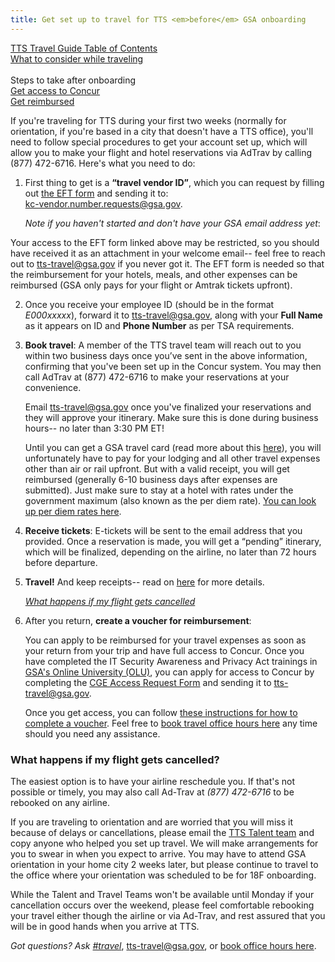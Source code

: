```yaml
---
title: Get set up to travel for TTS <em>before</em> GSA onboarding
---
```


[TTS Travel Guide Table of Contents]({{site.baseurl}}/travel-guide-table-of-contents) <br>
[What to consider while traveling]({{site.baseurl}}/travel-guide-2-travel) <br><br>
Steps to take after onboarding <br>
[Get access to Concur]({{site.baseurl}}/first-time-travel-get-in-concur) <br>
[Get reimbursed]({{site.baseurl}}/travel-guide-3-reimbursement)<br>

If you're traveling for TTS during your first two weeks (normally for orientation, if you're based in a city that doesn't have a TTS office), you'll need to follow special procedures to get your account set up, which will allow you to make your flight and hotel reservations via AdTrav by calling (877) 472-6716. Here's what you need to do:

1. First thing to get is a **“travel vendor ID”**, which you can request by filling out [the EFT form](https://drive.google.com/a/gsa.gov/file/d/0B0Kck5dqF_Ebb0FFZ29RR0JmVVk/view?usp=sharing) and sending it to:  
[kc-vendor.number.requests@gsa.gov](mailto:kc-vendor.number.requests@gsa.gov).

   _Note if you haven't started and don't have your GSA email address yet_:

Your access to the EFT form linked above may be restricted, so you should have received it as an attachment in your welcome email-- feel free to reach out to [tts-travel@gsa.gov](mailto:tts-travel@gsa.gov) if you never got it. The EFT form is needed so that the reimbursement for your hotels, meals, and other expenses can be reimbursed (GSA only pays for your flight or Amtrak tickets upfront).

2. Once you receive your employee ID (should be in the format _E000xxxxx_), forward it to [tts-travel@gsa.gov](mailto:tts-travel@gsa.gov), along with your **Full Name** as it appears on ID and **Phone Number** as per TSA requirements.

3. **Book travel**: A member of the TTS travel team will reach out to you within two business days once you’ve sent in the above information, confirming that you've been set up in the Concur system. You may then call AdTrav at (877) 472-6716 to make your reservations at your convenience.

   Email tts-travel@gsa.gov once you've finalized your reservations and they will approve your itinerary. Make sure this is done during business hours-- no later than 3:30 PM ET!

   Until you can get a GSA travel card (read more about this [here]({{site.baseurl}}/first-time-travel-travel-card)), you will unfortunately have to pay for your lodging and all other travel expenses other than air or rail upfront. But with a valid receipt, you will get reimbursed (generally 6-10 business days after expenses are submitted). Just make sure to stay at a hotel with rates under the government maximum (also known as the per diem rate). [You can look up per diem rates here](http://www.gsa.gov/portal/category/100120).

4. **Receive tickets**: E-tickets will be sent to the email address that you provided. Once a reservation is made, you will get a “pending” itinerary, which will be finalized, depending on the airline, no later than 72 hours before departure.

5. **Travel!** And keep receipts-- read on [here]({{site.baseurl}}/travel-guide-2-travel) for more details.

   [_What happens if my flight gets cancelled_]({{site.baseurl}}/first-time-travel-get-in-concur-pre-olu/#what-happens-if-my-flight-gets-cancelled)

6. After you return, **create a voucher for reimbursement**:

   You can apply to be reimbursed for your travel expenses as soon as your return from your trip and have full access to Concur. Once you have completed the IT Security Awareness and Privacy Act trainings in [GSA's Online University (OLU)](https://gsaolu.gsa.gov/), you can apply for access to Concur by completing the [CGE Access Request Form](https://drive.google.com/a/gsa.gov/file/d/0B0Kck5dqF_EbM3ZRaHRqRHFWSzA/view?usp=sharing) and sending it to [tts-travel@gsa.gov](mailto:tts-travel@gsa.gov).

   Once you get access, you can follow [these instructions for how to complete a voucher]({{site.baseurl}}/travel-guide-3-reimbursement). Feel free to [book travel office hours here](https://sites.google.com/a/gsa.gov/tts-office-hours/) any time should you need any assistance.

### What happens if my flight gets cancelled?

The easiest option is to have your airline reschedule you. If that's not possible or timely, you may also call Ad-Trav at *(877) 472-6716* to be rebooked on any airline.

If you are traveling to orientation and are worried that you will miss it because of delays or cancellations, please email the [TTS Talent team](mailto:tts-jointts@gsa.gov) and copy anyone who helped you set up travel.  We will make arrangements for you to swear in when you expect to arrive. You may have to attend GSA orientation in your home city 2 weeks later, but please continue to travel to the office where your orientation was scheduled to be for 18F onboarding.

While the Talent and Travel Teams won't be available until Monday if your cancellation occurs over the weekend, please feel comfortable rebooking your travel either though the airline or via Ad-Trav, and rest assured that you will be in good hands when you arrive at TTS.

*Got questions? Ask [#travel](https://gsa-tts.slack.com/messages/travel)*, [tts-travel@gsa.gov](mailto:tts-travel@gsa.gov), or [book office hours here](https://sites.google.com/a/gsa.gov/tts-office-hours/).
